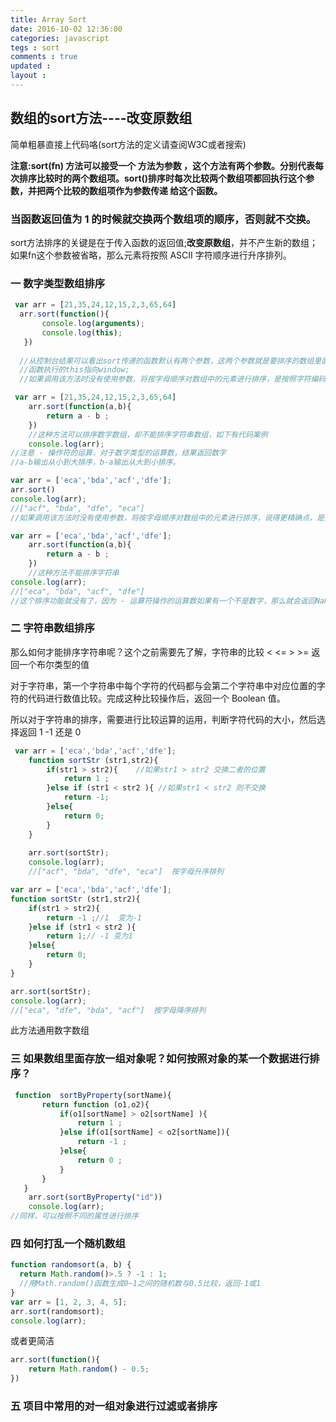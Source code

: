 ```yaml
---
title: Array Sort
date: 2016-10-02 12:36:00
categories: javascript 
tegs : sort
comments : true 
updated : 
layout : 
---
```


## 数组的sort方法----改变原数组

简单粗暴直接上代码咯(sort方法的定义请查阅W3C或者搜索)

**注意:sort(fn) 方法可以接受一个 方法为参数 ，这个方法有两个参数。分别代表每次排序比较时的两个数组项。sort()排序时每次比较两个数组项都回执行这个参数，并把两个比较的数组项作为参数传递 给这个函数。**

### **当函数返回值为  1  的时候就交换两个数组项的顺序，否则就不交换。**　

sort方法排序的关键是在于传入函数的返回值;**改变原数组**，并不产生新的数组；如果fn这个参数被省略，那么元素将按照 ASCII 字符顺序进行升序排列。

### 一  数字类型数组排序

```javascript
 var arr = [21,35,24,12,15,2,3,65,64]
  arr.sort(function(){
       console.log(arguments);
       console.log(this);
   })
  
  //从控制台结果可以看出sort传递的函数默认有两个参数，这两个参数就是要排序的数组里面的两项
  //函数执行的this指向window;
  //如果调用该方法时没有使用参数，将按字母顺序对数组中的元素进行排序，是按照字符编码的顺序进行排序。
```

```javascript
 var arr = [21,35,24,12,15,2,3,65,64]
    arr.sort(function(a,b){
        return a - b ;
    })
    //这种方法可以排序数字数组，却不能排序字符串数组，如下有代码案例
    console.log(arr);
//注意 - 操作符的运算，对于数字类型的运算数，结果返回数字  
//a-b输出从小到大排序，b-a输出从大到小排序。
```

```javascript
var arr = ['eca','bda','acf','dfe'];
arr.sort()
console.log(arr);
//["acf", "bda", "dfe", "eca"]
//如果调用该方法时没有使用参数，将按字母顺序对数组中的元素进行排序，说得更精确点，是按照字符编码的顺序进行排序。要实现这一点，首先应把数组的元素都转换成字符串（如有必要），以便进行比较
```

```javascript
var arr = ['eca','bda','acf','dfe'];
    arr.sort(function(a,b){
        return a - b ;
    })
    //这种方法不能排序字符串
console.log(arr);
//["eca", "bda", "acf", "dfe"]
//这个排序功能就没有了，因为 - 运算符操作的运算数如果有一个不是数字，那么就会返回NaN，没有返回1 -1 或者0任意一个;
```

### 二  字符串数组排序

那么如何才能排序字符串呢？这个之前需要先了解，字符串的比较 < <= > >= 返回一个布尔类型的值

对于字符串，第一个字符串中每个字符的代码都与会第二个字符串中对应位置的字符的代码进行数值比较。完成这种比较操作后，返回一个 Boolean 值。

所以对于字符串的排序，需要进行比较运算的运用，判断字符代码的大小，然后选择返回 1  -1  还是 0 

```javascript
 var arr = ['eca','bda','acf','dfe'];
    function sortStr (str1,str2){
        if(str1 > str2){    //如果str1 > str2 交换二者的位置
            return 1 ;
        }else if (str1 < str2 ){ //如果str1 < str2 则不交换
            return -1;
        }else{
            return 0;
        }
    }
    
    arr.sort(sortStr);
    console.log(arr);
    //["acf", "bda", "dfe", "eca"]  按字母升序排列
```

```javascript
var arr = ['eca','bda','acf','dfe'];
function sortStr (str1,str2){
    if(str1 > str2){
        return -1 ;//1  变为-1 
    }else if (str1 < str2 ){
        return 1;// -1 变为1 
    }else{
        return 0;
    }
}

arr.sort(sortStr);
console.log(arr);
//["eca", "dfe", "bda", "acf"]  按字母降序排列
```

此方法通用数字数组

### 三  如果数组里面存放一组对象呢？如何按照对象的某一个数据进行排序？

```javascript
 function  sortByProperty(sortName){
       return function (o1,o2){
           if(o1[sortName] > o2[sortName] ){
               return 1 ;
           }else if(o1[sortName] < o2[sortName]){
               return -1 ;
           }else{
               return 0 ;
           }
       }
   }
    arr.sort(sortByProperty("id"))
    console.log(arr);
//同样，可以按照不同的属性进行排序
```

### 四 如何打乱一个随机数组

```javascript
function randomsort(a, b) {
  return Math.random()>.5 ? -1 : 1;
  //用Math.random()函数生成0~1之间的随机数与0.5比较，返回-1或1
}
var arr = [1, 2, 3, 4, 5];
arr.sort(randomsort);
console.log(arr);
```

或者更简洁

```javascript
arr.sort(function(){
    return Math.random() - 0.5;
})
```

### 五 项目中常用的对一组对象进行过滤或者排序

```javascript

```









